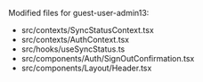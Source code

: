 Modified files for guest-user-admin13:

- src/contexts/SyncStatusContext.tsx
- src/contexts/AuthContext.tsx
- src/hooks/useSyncStatus.ts
- src/components/Auth/SignOutConfirmation.tsx
- src/components/Layout/Header.tsx
